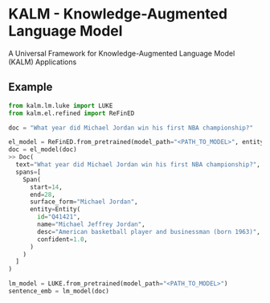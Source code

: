 # KALM - Knowledge-Augmented Language Model
A Universal Framework for Knowledge-Augmented Language Model (KALM) Applications

## Example
```python
from kalm.lm.luke import LUKE
from kalm.el.refined import ReFinED

doc = "What year did Michael Jordan win his first NBA championship?"

el_model = ReFinED.from_pretrained(model_path="<PATH_TO_MODEL>", entity_corpus_path="<PATH_TO_CORPUS>")
doc = el_model(doc)
>> Doc(
  text="What year did Michael Jordan win his first NBA championship?",
  spans=[
    Span(
      start=14,
      end=28,
      surface_form="Michael Jordan",
      entity=Entity(
        id="Q41421",
        name="Michael Jeffrey Jordan",
        desc="American basketball player and businessman (born 1963)",
        confident=1.0,
      )
    )
  ]
)

lm_model = LUKE.from_pretrained(model_path="<PATH_TO_MODEL>")
sentence_emb = lm_model(doc)
```
